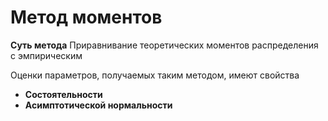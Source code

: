 # Метод моментов

**Суть метода**
Приравнивание теоретических моментов распределения с эмпирическим

Оценки параметров, получаемых таким методом, имеют свойства

- **Состоятельности**
- **Асимптотической нормальности**
